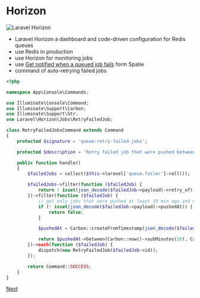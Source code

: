 # Horizon

<img src="https://laravel.com/img/docs/horizon-example.png" alt="Laravel Horizon">

- Laravel Horizon a dashboard and code-driven configuration for Redis queues
- use Redis in production
- use Horizon for monitoring jobs
- use [Get notified when a queued job fails](https://github.com/spatie/laravel-failed-job-monitor) form Spatie
- command of auto-retrying failed jobs
```php
<?php

namespace App\Console\Commands;

use Illuminate\Console\Command;
use Illuminate\Support\Carbon;
use Illuminate\Support\Str;
use Laravel\Horizon\Jobs\RetryFailedJob;

class RetryFailedJobsCommand extends Command
{
    protected $signature = 'queue:retry-failed-jobs';

    protected $description = 'Retry failed job that were pushed between 20 and 10 minutes ago.';

    public function handle()
    {
        $failedJobs = collect($this->laravel['queue.failer']->all());

        $failedJobs->filter(function ($failedJob) {
            return ! isset(json_decode($failedJob->payload)->retry_of);
        })->filter(function ($failedJob) {
            // get only jobs that were pushed at least 10 min ago and max 20 min ago
            if (! isset(json_decode($failedJob->payload)->pushedAt)) {
                return false;
            }

            $pushedAt = Carbon::createFromTimestamp(json_decode($failedJob->payload)->pushedAt);

            return $pushedAt->between(Carbon::now()->subMinutes(20), Carbon::now()->subMinutes(10));
        })->each(function ($failedJob) {
            dispatch(new RetryFailedJob($failedJob->id));
        });

        return Command::SUCCESS;
    }
}
```
[Next](https://github.com/jcergolj/my-laravel-adventure/blob/master/13.care-for-code.md)
